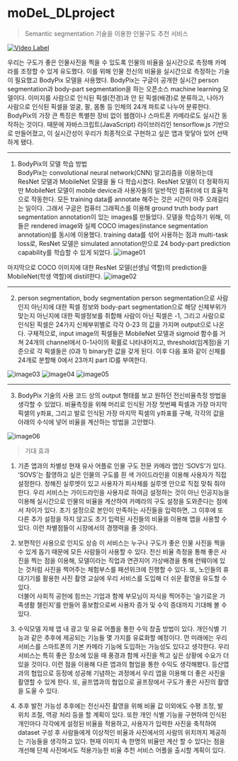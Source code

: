 # moDeL_DLproject

> Semantic segmentation 기술을 이용한 인물구도 추천 서비스

[![Video Label](https://www.img.youtube.com/watch?v=xAwtfL2Er7o/0.jpg)](https://www.youtube.com/watch?v=xAwtfL2Er7o)

  우리는 구도가 좋은 인물사진을 찍을 수 있도록 인물의 비율을 실시간으로 측정해 카메라를 조정할 수 있게 유도했다. 이를 위해 인물 전신의 비율을 실시간으로 측정하는 기술이 필요했고 BodyPix 모델을 사용했다.
  BodyPix는 구글이 공개한 실시간 person segmentation과 body-part segmentation을 하는 오픈소스 machine learning 모델이다. 이미지를 사람으로 인식된 픽셀(전경)과 안 된 픽셀(배경)로 분류하고, 나아가 사람으로 인식된 픽셀을 얼굴, 팔, 몸통 등 인체의 24개 파트로 나누어 분류한다. BodyPix의 가장 큰 특징은 특별한 장비 없이 웹캠이나 스마트폰 카메라로도 실시간 동작하는 것이다. 때문에 자바스크립트(JavaScript) 라이브러리인  tensorflow.js 기반으로 만들어졌고, 이 실시간성이 우리가 최종적으로 구현하고 싶은 앱과 맞닿아 있어 선택하게 됐다.

--- 
1. BodyPix의 모델 학습 방법  
  BodyPix는 convolutional neural network(CNN) 알고리즘을 이용하는데 ResNet 모델과 MobileNet 모델을 둘 다 학습시켰다. ResNet 모델이 더 정확하지만 MobileNet 모델이 mobile device과 사용자들의 일반적인 컴퓨터에 더 효율적으로 작동한다.
  모든 training data를 annotate 해주는 것은 시간이 아주 오래걸리는 일이다. 그래서 구글은 컴퓨터 그래픽스를 이용해 ground truth body part segmentation annotation이 있는 images를 만들었다. 모델을 학습하기 위해, 이들은 rendered image와 실제 COCO images(instance segmentation annotation)를 동시에 이용했다.
  training data를 섞어 사용하는 점과 multi-task loss로, ResNet 모델은 simulated annotation만으로 24 body-part prediction capability를 학습할 수 있게 되었다.
![image01](https://user-images.githubusercontent.com/62318430/120515399-3c477d80-c409-11eb-8e09-93e3ecd80f8b.png)

  마지막으로 COCO 이미지에 대한 ResNet 모델(선생님 역할)의 prediction을 MobileNet(학생 역할)에 distill한다.
![image02](https://user-images.githubusercontent.com/62318430/120515429-42d5f500-c409-11eb-9f98-9b481267958d.png)

--- 
  2. person segmentation, body segmentation
  person segmentation으로 사람인지 아닌지에 대한 픽셀 정보와 body-part segmentation으로 해당 신체부위가 맞는지 아닌지에 대한 픽셀정보를 취합해 사람이 아닌 픽셀은 -1, 그리고 사람으로 인식된 픽셀은 24가지 신체부위별로 각각 0-23 의 값을 가지며 output으로 나온다. 
 구체적으로, input image의 픽셀들은 MobileNet 모델과 sigmoid 함수를 거쳐 24개의 channel에서 0-1사이의 확률로 나타내어지고, threshold(임계점)을 기준으로 각 픽셀들은 (0과 1) binary한 값을 갖게 된다. 
이후 다음 표와 같이 신체를 24개로 분할해 0에서 23까지 part ID를 부여한다. 

![image03](https://user-images.githubusercontent.com/62318430/120515447-45d0e580-c409-11eb-9b3e-34122da92a41.png)
![image04](https://user-images.githubusercontent.com/62318430/120515466-49646c80-c409-11eb-87d5-4b6b7fab0673.png)
![image05](https://user-images.githubusercontent.com/62318430/120515470-4a959980-c409-11eb-8187-4ae2a7fb5cac.png)

--- 
  3. BodyPix 기술의 사용
  코드 상의 output 형태를 보고 원하던 전신비율측정 방법을 생각할 수 있었다.
비율측정을 위해 머리로 인식된 가장 첫번째 픽셀과 가장 마지막 픽셀의 y좌표, 그리고 발로 인식된 가장 마지막 픽셀의 y좌표를 구해, 각각의 값을 아래의 수식에 넣어 비율을 계산하는 방법을 고안했다.

![image06](https://user-images.githubusercontent.com/62318430/120515472-4b2e3000-c409-11eb-97cb-71332bd8cf1e.png)

> 기대 효과 
  1. 기존 앱과의 차별성
  현재 유사 어플로 인물 구도 전문 카메라 앱인 ‘SOVS’가 있다.  ‘SOVS’는 촬영하고 싶은 인물의 구도를 흰 색 가이드라인을 이용해 사용자가 직접 설정한다. 정해진 실루엣이 있고 사용자가 피사체를 실루엣 안으로 직접 맞춰 줘야한다.
  우리 서비스는 가이드라인을 사용자로 하여금 설정하는 것이 아닌 인공지능을 이용해 실시간으로 인물의 비율을 계산하여 카메라의 구도 설정을 도와준다는 점에서 차이가 있다. 초기 설정으로 본인이 만족하는 사진들을 입력하면, 그 이후에 또 다른 추가 설정을 하지 않고도 초기 입력된 사진들의 비율을 이용해 앱을 사용할 수 있다. 이런 차별점들이 시장에서의 경쟁력을 줄 것이다.

  2. 보편적인 사용으로 인지도 상승
  이 서비스는 누구나 구도가 좋은 인물 사진을 찍을 수 있게 돕기 때문에 모든 사람들이 사용할 수 있다. 전신 비율 측정을 통해 좋은 사진을 찍는 점을 이용해, 모델이라는 직업과 연관지어 가상배경을 통해 런웨이에 있는 것처럼 사진을 찍어주는 체험부스를 패션위크에 진행할 수 있다.
  또, 노인들의 휴대기기를 활용한 사진 촬영 교실에 우리 서비스를 도입해 더 쉬운 촬영을 유도할 수 있다.   
더불어 사회적 공헌에 힘쓰는 기업과 함께 부모님이 자식을 찍어주는 ‘슬기로운 가족생활 챌린지’를 만들어 홍보함으로써 사용자 증가 및 수익 증대까지 기대해 볼 수 있다.

3. 수익모델
  자체 앱 내 광고 및 유료 어플을 통한 수익 창출 방법이 있다. 개인식별 기능과 같은 추후에 제공되는 기능들 몇 가지를 유료화할 예정이다. 먼 미래에는 우리 서비스를 스마트폰의 기본 카메라 기능에 도입하는 가능성도 있다고 생각한다. 
  우리 서비스는  특히 좋은 장소에 있을 때 풍경과 함께 사진을 찍고 싶은 상황에 수요가 더 있을 것이다. 이런 점을 이용해 다른 앱과의 협업을 통한 수익도 생각해봤다. 등산앱과의 협업으로 등정에 성공해 기념하는 과정에서 우리 앱을 이용해 더 좋은 사진을 촬영할 수 있게 한다. 또, 골프앱과의 협업으로 골프장에서 구도가 좋은 사진의 촬영을 도울 수 있다.  

  4. 추후 발전 가능성
  추후에는 전신사진 촬영을 위해 비율 값 이외에도 수평 조정, 발 위치 조절, 역광 처리 등을 할 계획이 있다.
또한 개인 식별 기능을 구현하여 인식된 개인마다 각각에게 설정된 비율을 적용하고, 사용자가 입력한 사진을 축적하여 dataset 구성 후 사람들에게 이상적인 비율과 사진에서의 사람의 위치까지 제공하는 기능들을 생각하고 있다. 
현재 이미지 속 한명의 비율만 계산 할 수 있다는 점을 개선해 단체 사진에서도 적용가능한 비율 추천 서비스 어플을 출시할 계획이 있다.
